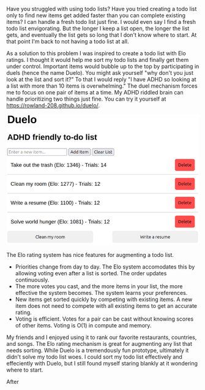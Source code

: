 Have you struggled with using todo lists?
Have you tried creating a todo list only to find new items get added faster than you can complete existing items?
I can handle a fresh todo list just fine.
I would even say I find a fresh todo list envigorating.
But the longer I keep a list open,
the longer the list gets,
and eventually the list gets so long that I don't know where to start.
At that point I'm back to not having a todo list at all.

As a solution to this problem I was inspired to create a todo list with Elo ratings.
I thought it would help me sort my todo lists and finally get them under control. 
Important items would bubble up to the top by participating in duels (hence the name Duelo).
You might ask yourself "why don't you just look at the list and sort it?"
To that I would reply "I have ADHD so looking at a list with more than 10 items is overwhelming."
The duel mechanism forces me to focus on one pair of items at a time.
My ADHD riddled brain can handle prioritizing two things just fine.
You can try it yourself at https://rowland-208.github.io/duelo/.

![Duelo screenshot](_assets/duelo-screenshot.png)

The Elo rating system has nice features for augmenting a todo list.
* Priorities change from day to day. The Elo system accomodates this by allowing voting even after a list is sorted. The order updates continuously.
* The more votes you cast, and the more items in your list, the more effective the system becomes. The system learns your preferences.
* New items get sorted quickly by competing with existing items. A new item does not need to compete with all existing items to get an accurate rating.
* Voting is efficient. Votes for a pair can be cast without knowing scores of other items. Voting is O(1) in compute and memory.

My friends and I enjoyed using it to rank our favorite restaurants, countries, and songs.
The Elo rating mechanism is great for augmenting any list that needs sorting.
While Duelo is a tremendously fun prototype, ultimately it didn't solve my todo list woes.
I could sort my todo list effectively and effeciently with Duelo,
but I still found myself staring blankly at it wondering where to start. 

After 
